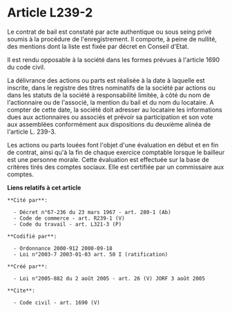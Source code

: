 # Article L239-2

Le contrat de bail est constaté par acte authentique ou sous seing privé soumis à la procédure de l'enregistrement. Il
comporte, à peine de nullité, des mentions dont la liste est fixée par décret en Conseil d'Etat. 

Il est rendu opposable à la société dans les formes prévues à l'article 1690 du code civil. 

La délivrance des actions ou parts est réalisée à la date à laquelle est inscrite, dans le registre des titres nominatifs de
la société par actions ou dans les statuts de la société à responsabilité limitée, à côté du nom de l'actionnaire ou de
l'associé, la mention du bail et du nom du locataire. A compter de cette date, la société doit adresser au locataire les
informations dues aux actionnaires ou associés et prévoir sa participation et son vote aux assemblées conformément aux
dispositions du deuxième alinéa de l'article L. 239-3. 

Les actions ou parts louées font l'objet d'une évaluation en début et en fin de contrat, ainsi qu'à la fin de chaque exercice
comptable lorsque le bailleur est une personne morale. Cette évaluation est effectuée sur la base de critères tirés des
comptes sociaux. Elle est certifiée par un commissaire aux comptes.

**Liens relatifs à cet article**

	**Cité par**:

	  - Décret n°67-236 du 23 mars 1967 - art. 280-1 (Ab)
	  - Code de commerce - art. R239-1 (V)
	  - Code du travail - art. L321-3 (P)

	**Codifié par**:

	  - Ordonnance 2000-912 2000-09-18
	  - Loi n°2003-7 2003-01-03 art. 50 I (ratification)

	**Créé par**:

	  - Loi n°2005-882 du 2 août 2005 - art. 26 (V) JORF 3 août 2005

	**Cite**:

	  - Code civil - art. 1690 (V)
